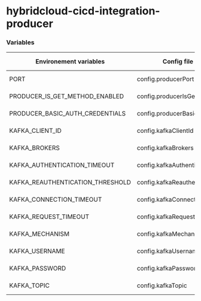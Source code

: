 # hybridcloud-cicd-integration-producer

### Variables
                    
| Environement variables | Config file varialbes | Description | Value sample            |
---------------------- | ---------------------- | ----------- | ------------
| PORT | config.producerPort | Description ... | Value .. |
| PRODUCER_IS_GET_METHOD_ENABLED | config.producerIsGetMethodEnabled | Description ... | Value .. |
| PRODUCER_BASIC_AUTH_CREDENTIALS | config.producerBasicAuthCredentials | Description ... | Value .. |
| KAFKA_CLIENT_ID | config.kafkaClientId | Description ... | Value .. |
| KAFKA_BROKERS | config.kafkaBrokers | Description ... | Value .. |
| KAFKA_AUTHENTICATION_TIMEOUT | config.kafkaAuthenticationTimeout | Description ... | Value .. |
| KAFKA_REAUTHENTICATION_THRESHOLD | config.kafkaReauthenticationThreshold | Description ... | Value .. |
| KAFKA_CONNECTION_TIMEOUT | config.kafkaConnectionTimeout | Description ... | Value .. |
| KAFKA_REQUEST_TIMEOUT | config.kafkaRequestTimeout | Description ... | Value .. |
| KAFKA_MECHANISM | config.kafkaMechanism | Description ... | Value .. |
| KAFKA_USERNAME | config.kafkaUsername | Description ... | Value .. |
| KAFKA_PASSWORD | config.kafkaPassword | Description ... | Value .. |
| KAFKA_TOPIC | config.kafkaTopic | Description ... | Value .. |